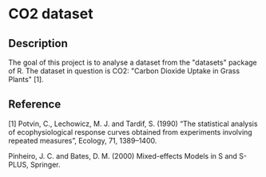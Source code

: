 # CO2 dataset

## Description
The goal of this project is to analyse a dataset from the "datasets" package of R.
The dataset in question is CO2: "Carbon Dioxide Uptake in Grass Plants" [1].

## Reference
[1] Potvin, C., Lechowicz, M. J. and Tardif, S. (1990) “The statistical analysis of ecophysiological response curves obtained from experiments involving repeated measures”, Ecology, 71, 1389–1400.

Pinheiro, J. C. and Bates, D. M. (2000) Mixed-effects Models in S and S-PLUS, Springer.
